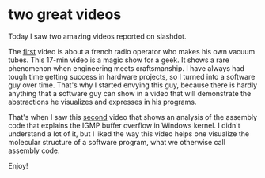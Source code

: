 two great videos
===
Today I saw two amazing videos reported on slashdot.  
  
The [first][0] video is about a french radio operator who makes his own vacuum tubes. This 17-min video is a magic show for a geek. It shows a rare phenomenon when engineering meets craftsmanship. I have always had tough time getting success in hardware projects, so I turned into a software guy over time. That's why I started envying this guy, because there is hardly anything that a software guy can show in a video that will demonstrate the abstractions he visualizes and expresses in his programs.  
  
That's when I saw this [second][1] video that shows an analysis of the assembly code that explains the IGMP buffer overflow in Windows kernel. I didn't understand a lot of it, but I liked the way this video helps one visualize the molecular structure of a software program, what we otherwise call assembly code.  
  
  
Enjoy!

[0]: http://blog.makezine.com/archive/2008/01/make_your_own_vaccum_tube.html
[1]: http://www.zynamics.com/files/ms08001.swf

